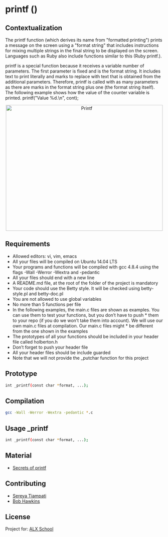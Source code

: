 # printf ()
## Contextualization

The printf function (which derives its name from "formatted printing") prints a message on the screen using a "format string" that includes instructions for mixing multiple strings in the final string to be displayed on the screen. Languages ​​such as Ruby also include functions similar to this (Ruby printf.).

printf is a special function because it receives a variable number of parameters. The first parameter is fixed and is the format string. It includes text to print literally and marks to replace with text that is obtained from the additional parameters. Therefore, printf is called with as many parameters as there are marks in the format string plus one (the format string itself). The following example shows how the value of the counter variable is printed. 
printf("Value %d.\n", cont); 

  <p align="center">
  <img src="https://i.ytimg.com/vi/mZFdyoZhUb4/maxresdefault.jpg" alt="Printf" width="500" height="400"> 
  <p>

## Requirements

* Allowed editors: vi, vim, emacs
* All your files will be compiled on Ubuntu 14.04 LTS
* Your programs and functions will be compiled with gcc 4.8.4 using the flags -Wall -Werror -Wextra and -pedantic
* All your files should end with a new line
* A README.md file, at the root of the folder of the project is mandatory
* Your code should use the Betty style. It will be checked using betty-style.pl and betty-doc.pl
* You are not allowed to use global variables
* No more than 5 functions per file
* In the following examples, the main.c files are shown as examples. You can use them to test your functions, but you don’t have to push * them to your repo (if you do we won’t take them into account). We will use our own main.c files at compilation. Our main.c files might * be different from the one shown in the examples
* The prototypes of all your functions should be included in your header file called holberton.h
* Don’t forget to push your header file
* All your header files should be include guarded
* Note that we will not provide the _putchar function for this project

## Prototype

```bash
int _printf(const char *format, ...);
```

## Compilation

```bash
gcc -Wall -Werror -Wextra -pedantic *.c
```

## Usage _printf

```bash
int _printf(const char *format, ...);
```

## Material

 - [Secrets of printf](https://www.cypress.com/file/54761/download)

## Contributing
 - [Sereya Tiampati](https://github.com/sereyatiampati)
 - [Bob Hawkins](https://github.com/KingHawkins)


## License
Project for: [ALX School](https://www.https://www.alxafrica.com/software-engineering-2022)

